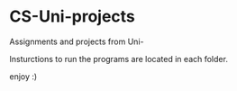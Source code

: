 # CS-Uni-projects
Assignments and projects from Uni-

Insturctions to run the programs are located in each folder.

enjoy :)
